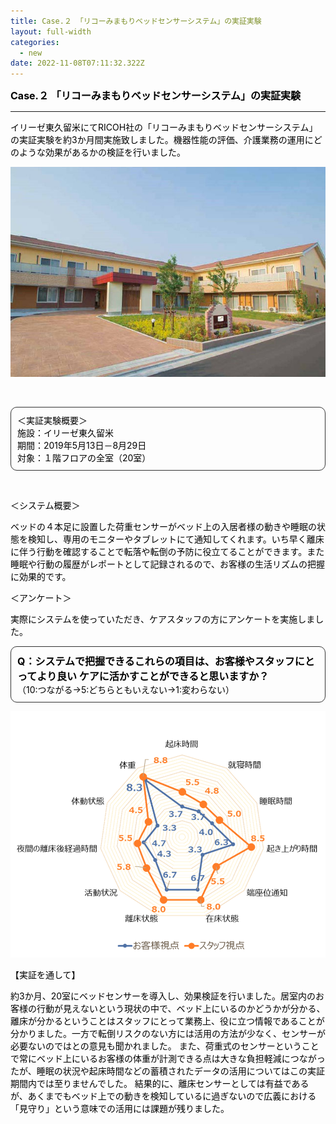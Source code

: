 ```yaml
---
title: Case.２ 「リコーみまもりベッドセンサーシステム」の実証実験
layout: full-width
categories:
  - new
date: 2022-11-08T07:11:32.322Z
---
```

<p style="text-align: left;" data-mce-style="text-align: left;"><span style="font-size: 16px;" data-mce-style="font-size: 16px;"><strong><span style="color: #000000;" data-mce-style="color: #000000;">Case.２ 「リコーみまもりベッドセンサーシステム」の実証実験</span></strong></span></p>

<div class="cc-m-all-content j-module j-hr" id="cc-m-all-content-12069877760" data-action="content" ng-non-bindable=""><hr></div>

<p style="text-align: left;" data-mce-style="text-align: left;"><span style="color: #000000; font-size: 14px;" data-mce-style="color: #000000; font-size: 14px;">イリーゼ東久留米にてRICOH社の「リコーみまもりベッドセンサーシステム」の実証実験を約3か月間実施致しました。機器性能の評価、介護業務の運用にどのような効果があるかの検証を行いました。</span></p>

![](/images/image.jpg)

<br><div style="padding: 10px; margin-bottom: 10px; border: 1px solid #333333; border-radius: 10px;" data-mce-style="padding: 10px; margin-bottom: 10px; border: 1px solid #333333; border-radius: 10px;"><span style="font-size: 14px; color: #000000;" data-mce-style="font-size: 14px; color: #000000;">＜実証実験概要＞</span><br> <span style="font-size: 14px; color: #000000;" data-mce-style="font-size: 14px; color: #000000;">施設：イリーゼ東久留米</span><br> <span style="font-size: 14px; color: #000000;" data-mce-style="font-size: 14px; color: #000000;">期間：2019年5月13日－8月29日</span><br> <span style="font-size: 14px; color: #000000;" data-mce-style="font-size: 14px; color: #000000;">対象：１階フロアの全室（20室）</span></div>

<img src="https://image.jimcdn.com/app/cms/image/transf/none/path/s96da70f606bae585/image/i44135782bc476373/version/1573110229/image.png" data-orig-width="652" data-orig-height="310" alt="" style="height: 356.069px;">

<span style="color: #000000; font-size: 14px;" data-mce-style="color: #000000; font-size: 14px;">＜システム概要＞</span>

<span style="color: #000000; font-size: 14px;" data-mce-style="color: #000000; font-size: 14px;">ベッドの４本足に設置した荷重センサーがベッド上の入居者様の動きや睡眠の状態を検知し、専用のモニターやタブレットにて通知してくれます。いち早く離床に伴う行動を確認することで転落や転倒の予防に役立てることができます。また睡眠や行動の履歴がレポートとして記録されるので、お客様の生活リズムの把握に効果的です。</span>

<p style="text-align: left;" data-mce-style="text-align: left;"><span style="color: #000000; font-size: 14px;" data-mce-style="color: #000000; font-size: 14px;">＜アンケート＞</span></p>

<span style="color: #000000; font-size: 14px;" data-mce-style="color: #000000; font-size: 14px;">実際にシステムを使っていただき、ケアスタッフの方にアンケートを実施しました。</span><div style="padding: 10px; margin-bottom: 10px; border: 1px solid #333333; border-radius: 10px;" data-mce-style="padding: 10px; margin-bottom: 10px; border: 1px solid #333333; border-radius: 10px;"><strong><span style="font-size: 16px; color: #000000;" data-mce-style="font-size: 16px; color: #000000;">Q：システムで把握できるこれらの項目は、お客様やスタッフにとってより良い ケアに活かすことができると思いますか？</span></strong><br> <span style="font-size: 14px; color: #000000;" data-mce-style="font-size: 14px; color: #000000;">（10:つながる→5:どちらともいえない→1:変わらない）</span></div>

![](/images/image-4-.png)

<span style="color: #000000; font-size: 14px;" data-mce-style="color: #000000; font-size: 14px;">【実証を通して】</span>

<span style="color: #000000; font-size: 14px;" data-mce-style="color: #000000; font-size: 14px;">約3か月、20室にベッドセンサーを導入し、効果検証を行いました。居室内のお客様の行動が見えないという現状の中で、ベッド上にいるのかどうかが分かる、離床が分かるということはスタッフにとって業務上、役に立つ情報であることが分かりました。一方で転倒リスクのない方には活用の方法が少なく、センサーが必要ないのではとの意見も聞かれました。 また、荷重式のセンサーということで常にベッド上にいるお客様の体重が計測できる点は大きな負担軽減につながったが、睡眠の状況や起床時間などの蓄積されたデータの活用についてはこの実証期間内では至りませんでした。 結果的に、離床センサーとしては有益であるが、あくまでもベッド上での動きを検知しているに過ぎないので広義における「見守り」という意味での活用には課題が残りました。</span>